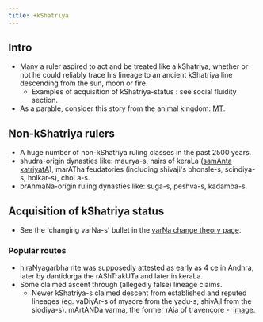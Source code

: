 ```yaml
---
title: +kShatriya
---
```


## Intro
- Many a ruler aspired to act and be treated like a kShatriya, whether or not he could reliably trace his lineage to an ancient kShatriya line descending from the sun, moon or fire.
    - Examples of acquisition of kShatriya-status : see social fluidity section.
- As a parable, consider this story from the animal kingdom: [MT](https://agnimaan.wordpress.com/2015/06/02/the-parable-of-the-kshatriya-s/).

## Non-kShatriya rulers
- A huge number of non-kShatriya ruling classes in the past 2500 years.
- shudra-origin dynasties like: maurya-s, nairs of keraLa ([samAnta xatriyatA](http://en.wikipedia.org/wiki/Samantha_Kshatriya)), marATha feudatories (including shivaji's bhonsle-s, scindiya-s, holkar-s), choLa-s.
- brAhmaNa-origin ruling dynasties like: suga-s, peshva-s, kadamba-s.

## Acquisition of kShatriya status
- See the 'changing varNa-s' bullet in the [varNa change theory page](../../varna-theory/varNa-change).

### Popular routes
- hiraNyagarbha rite was supposedly attested as early as 4 ce in Andhra, later by dantidurga the rAShTrakUTa and later in keraLa.
- Some claimed ascent through (allegedly false) lineage claims.
    - Newer kShatriya-s claimed descent from established and reputed lineages (eg. vaDiyAr-s of mysore from the yadu-s, shivAjI from the siodiya-s). mArtANDa varma, the former rAja of travencore -  [image](http://i.imgur.com/TdE1hsw.jpg).
